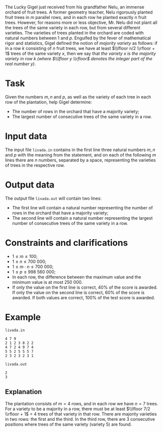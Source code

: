 
The Lucky Gigel just received from his grandfather Nelu, an immense orchard of fruit trees. A former geometry teacher, Nelu rigorously planted fruit trees in $m$ parallel rows, and in each row he planted exactly $n$ fruit trees. However, for reasons more or less objective, Mr. Nelu did not plant all the trees of the same variety in each row, but from several different varieties. The varieties of trees planted in the orchard are coded with natural numbers between $1$ and $p$.
Engulfed by the fever of mathematical rigor and statistics, Gigel defined the notion of *majority variety* as follows: if in a row $k$ consisting of $n$ fruit trees, we have at least $\\lfloor n/2 \\rfloor + 1$ trees of the same variety $x$, then we say that *the variety $x$ is the majority variety in row $k$ (where $\\lfloor y \\rfloor$ denotes the integer part of the real number $y$)*.

# Task

Given the numbers $m, n$ and $p$, as well as the variety of each tree in each row of the plantation, help Gigel determine:

* The number of rows in the orchard that have a majority variety;
* The largest number of consecutive trees of the same variety in a row.

# Input data

The input file `livada.in` contains in the first line three natural numbers $m, n$ and $p$ with the meaning from the statement, and on each of the following $m$ lines there are $n$ numbers, separated by a space, representing the varieties of trees in the respective row.

# Output data

The output file `livada.out` will contain two lines:

* The first line will contain a natural number representing the number of rows in the orchard that have a majority variety;
* The second line will contain a natural number representing the largest number of consecutive trees of the same variety in a row.

# Constraints and clarifications

* $1 \leq m \leq 100$;
* $1 \leq n \leq 700\ 000$;
* $1 \leq m \cdot n \leq 700\ 000$;
* $1 \leq p \leq 998\ 560\ 000$;
* In each row, the difference between the maximum value and the minimum value is at most $250\ 000$.
* If only the value on the first line is correct, $40$% of the score is awarded. If only the value on the second line is correct, $60$% of the score is awarded. If both values are correct, $100$% of the test score is awarded.

# Example

`livada.in`
```
4 7 9
2 1 2 3 8 2 2
4 7 2 4 9 7 4
5 5 2 5 5 5 7
2 3 2 3 2 3 1
```

`livada.out`
```
2
3
```

## Explanation

The plantation consists of $m = 4$ rows, and in each row we have $n = 7$ trees. For a variety to be a majority in a row, there must be at least $\\lfloor 7/2 \\rfloor + 1$ = $4$ trees of that variety in that row. There are majority varieties in two rows: the first and the third. In the third row, there are $3$ consecutive positions where trees of the same variety (variety $5$) are found.
